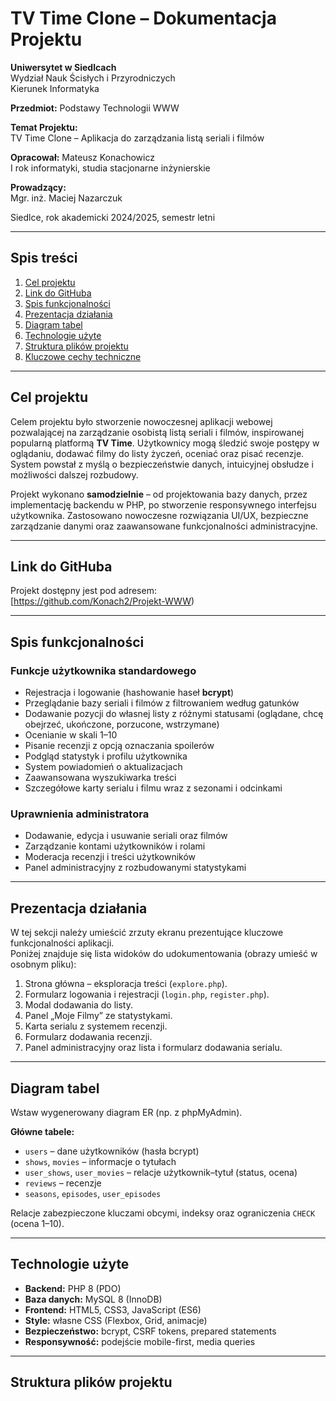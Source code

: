 # TV Time Clone – Dokumentacja Projektu

**Uniwersytet w Siedlcach**  
Wydział Nauk Ścisłych i Przyrodniczych  
Kierunek Informatyka  

**Przedmiot:** Podstawy Technologii WWW  

**Temat Projektu:**  
TV Time Clone – Aplikacja do zarządzania listą seriali i filmów  

**Opracował:** Mateusz Konachowicz  
I rok informatyki, studia stacjonarne inżynierskie  

**Prowadzący:**  
Mgr. inż. Maciej Nazarczuk  

Siedlce, rok akademicki 2024/2025, semestr letni

---

## Spis treści

1. [Cel projektu](#cel-projektu)  
2. [Link do GitHuba](#link-do-githuba)  
3. [Spis funkcjonalności](#spis-funkcjonalności)  
4. [Prezentacja działania](#prezentacja-działania)  
5. [Diagram tabel](#diagram-tabel)  
6. [Technologie użyte](#technologie-użyte)  
7. [Struktura plików projektu](#struktura-plików-projektu)  
8. [Kluczowe cechy techniczne](#kluczowe-cechy-techniczne)  

---

## Cel projektu

Celem projektu było stworzenie nowoczesnej aplikacji webowej pozwalającej na zarządzanie osobistą listą seriali i filmów, inspirowanej popularną platformą **TV Time**. Użytkownicy mogą śledzić swoje postępy w oglądaniu, dodawać filmy do listy życzeń, oceniać oraz pisać recenzje. System powstał z myślą o bezpieczeństwie danych, intuicyjnej obsłudze i możliwości dalszej rozbudowy.

Projekt wykonano **samodzielnie** – od projektowania bazy danych, przez implementację backendu w PHP, po stworzenie responsywnego interfejsu użytkownika. Zastosowano nowoczesne rozwiązania UI/UX, bezpieczne zarządzanie danymi oraz zaawansowane funkcjonalności administracyjne.

---

## Link do GitHuba

Projekt dostępny jest pod adresem:  
[https://github.com/Konach2/Projekt-WWW)

---

## Spis funkcjonalności

### Funkcje użytkownika standardowego

- Rejestracja i logowanie (hashowanie haseł **bcrypt**)
- Przeglądanie bazy seriali i filmów z filtrowaniem według gatunków
- Dodawanie pozycji do własnej listy z różnymi statusami (oglądane, chcę obejrzeć, ukończone, porzucone, wstrzymane)
- Ocenianie w skali 1–10
- Pisanie recenzji z opcją oznaczania spoilerów
- Podgląd statystyk i profilu użytkownika
- System powiadomień o aktualizacjach
- Zaawansowana wyszukiwarka treści
- Szczegółowe karty serialu i filmu wraz z sezonami i odcinkami

### Uprawnienia administratora

- Dodawanie, edycja i usuwanie seriali oraz filmów
- Zarządzanie kontami użytkowników i rolami
- Moderacja recenzji i treści użytkowników
- Panel administracyjny z rozbudowanymi statystykami

---

## Prezentacja działania

W tej sekcji należy umieścić zrzuty ekranu prezentujące kluczowe funkcjonalności aplikacji.  
Poniżej znajduje się lista widoków do udokumentowania (obrazy umieść w osobnym pliku):

1. Strona główna – eksploracja treści (`explore.php`).
2. Formularz logowania i rejestracji (`login.php`, `register.php`).
3. Modal dodawania do listy.
4. Panel „Moje Filmy” ze statystykami.
5. Karta serialu z systemem recenzji.
6. Formularz dodawania recenzji.
7. Panel administracyjny oraz lista i formularz dodawania serialu.

---

## Diagram tabel

Wstaw wygenerowany diagram ER (np. z phpMyAdmin).

**Główne tabele:**
- `users` – dane użytkowników (hasła bcrypt)
- `shows`, `movies` – informacje o tytułach
- `user_shows`, `user_movies` – relacje użytkownik–tytuł (status, ocena)
- `reviews` – recenzje
- `seasons`, `episodes`, `user_episodes`

Relacje zabezpieczone kluczami obcymi, indeksy oraz ograniczenia `CHECK` (ocena 1–10).

---

## Technologie użyte

- **Backend:** PHP 8 (PDO)
- **Baza danych:** MySQL 8 (InnoDB)
- **Frontend:** HTML5, CSS3, JavaScript (ES6)
- **Style:** własne CSS (Flexbox, Grid, animacje)
- **Bezpieczeństwo:** bcrypt, CSRF tokens, prepared statements
- **Responsywność:** podejście mobile-first, media queries

---

## Struktura plików projektu

